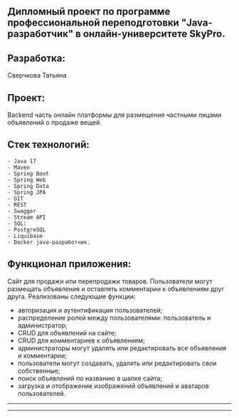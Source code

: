 Дипломный проект по программе профессиональной переподготовки "Java-разработчик" в онлайн-университете SkyPro. 
---------------
##  **Разработка**:
Сверчкова Татьяна

##  **Проект**:
Backend часть онлайн платформы для размещения частными лицами объявлений о продаже вещей.


##  **Стек технологий**:

    - Java 17
    - Maven
    - Spring Boot
    - Spring Web
    - Spring Data
    - Spring JPA
    - GIT
    - REST
    - Swagger
    - Stream API
    - SQL:
    - PostgreSQL
    - Liquibase
    - Docker java-разработчик. 


##  **Функционал приложения**:

Сайт для продажи или перепродажи товаров. Пользователи могут размещать объявления и оставлять комментарии к объявлениям друг друга.
Реализованы следующие функции:

- авторизация и аутентификация пользователей;
- распределение ролей между пользователями: пользователь и администратор;
- CRUD для объявлений на сайте;
- CRUD для комментариев к объявлениям;
- администраторы могут удалять или редактировать все объявления и комментарии;
- пользователи могут создавать, удалять или редактировать свои собственные;
- поиск объявлений по названию в шапке сайта;
- загрузка и отображение изображений объявлений и аватаров пользователей.

___

   ---------------

